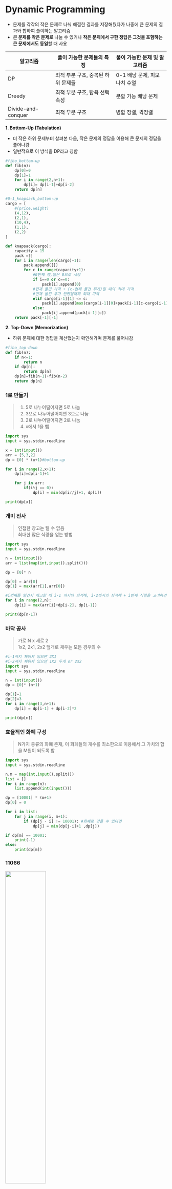 # Dynamic Programming
- 문제를 각각의 작은 문제로 나눠 해결한 결과를 저장해뒀다가 나중에 큰 문제의 결과와 합하여 풀이하는 알고리즘
- **큰 문제를 작은 문제로** 나눌 수 있거나 **작은 문제에서 구한 정답은 그것을 포함하는 큰 문제에서도 동일**할 때 사용

|알고리즘|풀이 가능한 문제들의 특징|풀이 가능한 문제 및 알고리즘|
|------|---| --- |
|DP|최적 부분 구조, 중복된 하위 문제들|0-1 배낭 문제, 피보나치 수열|
|Dreedy|최적 부분 구조, 탐욕 선택 속성|분할 가능 배낭 문제|
|Divide-and-conquer|최적 부분 구조|병합 정렬, 퀵정렬|

**1. Bottom-Up (Tabulation)**  
- 더 작은 하위 문제부터 살펴본 다음, 작은 문제의 정답을 이용해 큰 문제의 정답을 풀어나감  
- 일반적으로 이 방식을 DP라고 칭함
```python
#fibo_bottom-up
def fib(n):
    dp[0]=0
    dp[1]=1 
    for i in range(2,n+1):
        dp[i]= dp[i-1]+dp[i-2]
    return dp[n]
```
```python
#0-1_knapsack_bottom-up
cargo = [
    #(price,weight)
    (4,12),
    (2,1),
    (10,4),
    (1,1),
    (2,2)
]

def knapsack(cargo):
    capacity = 15
    pack =[]
    for i in range(len(cargo)+1):
        pack.append([])
        for c in range(capacity+1):
            #0번째 행,열은 0으로 세팅
            if i==0 or c==0:
                pack[i].append(0)
            #현재 물건 가격 + (c-현재 물건 무게)일 때의 최대 가격
            #현재 물건 추가 안했을때의 최대 가격
            elif cargo[i-1][1] <= c:
                pack[i].append(max(cargo[i-1][0]+pack[i-1][c-cargo[i-1][1]],pack[i-1][c]))
            else:
                pack[i].append(pack[i-1][c])
    return pack[-1][-1]
```

**2. Top-Down (Memorization)**
- 하위 문제에 대한 정답을 계산했는지 확인해가며 문제를 풀어나감
```python
#fibo_top-down
def fib(n):
    if n<=1:
        return n    
    if dp[n]:
        return dp[n]
    dp[n]=fib(n-1)+fib(n-2)
    return dp[n]
```

### 1로 만들기
> 1. 5로 나누어떨어지면 5로 나눔
> 2. 3으로 나누어떨어지면 3으로 나눔
> 3. 2로 나누어떨어지면 2로 나눔  
> 4. x에서 1을 뺌

```python
import sys
input = sys.stdin.readline

x = int(input())
arr = [5,3,2]
dp = [0] * (x+1)#bottom-up

for i in range(2,x+1):
    dp[i]=dp[i-1]+1

    for j in arr:
        if(i%j == 0):
            dp[i] = min(dp[i//j]+1, dp[i])

print(dp[x])
```

### 개미 전사
> 인접한 창고는 털 수 없음  
> 최대한 많은 식량을 얻는 방법  

```python
import sys
input = sys.stdin.readline

n = int(input())
arr = list(map(int,input().split()))

dp = [0]* n

dp[0] = arr[0]
dp[1] = max(arr[1],arr[0])

#i번째를 털건지 체크할 때 i-1 까지의 최적해, i-2까지의 최적해 + i번째 식량을 고려하면 됨
for i in range(2,n):
    dp[i] = max(arr[i]+dp[i-2], dp[i-1])

print(dp[n-1])
```

### 바닥 공사
> 가로 N x 세로 2   
> 1x2, 2x1, 2x2 덮개로 채우는 모든 경우의 수  

```python
#i-1까지 채워져 있으면 2X1
#i-2까지 채워져 있으면 1X2 두개 or 2X2
import sys
input = sys.stdin.readline

n = int(input())
dp = [0]* (n+1)

dp[1]=1
dp[2]=3
for i in range(3,n+1):
    dp[i] = dp[i-1] + dp[i-2]*2

print(dp[n])
```

### 효율적인 화폐 구성
> N가지 종류의 화폐 존재, 이 화폐들의 개수를 최소한으로 이용해서 그 가치의 합을 M원이 되도록 함  

```python
import sys
input = sys.stdin.readline

n,m = map(int,input().split())
list = []
for i in range(n):
    list.append(int(input()))

dp = [10001] * (m+1)
dp[0] = 0

for i in list:
    for j in range(i, m+1):
        if (dp[j - i] != 10001): #화폐로 만들 수 있다면
            dp[j] = min(dp[j-i]+1 ,dp[j])

if dp[m] == 10001:
    print(-1)
else:
    print(dp[m])
```

### 11066
<img src= "https://user-images.githubusercontent.com/50178026/111514330-faf1eb00-8794-11eb-9583-f597abf407df.png" width="50%" height="50%"/>
<img src= "https://user-images.githubusercontent.com/50178026/111514990-9f742d00-8795-11eb-93b5-a8da476b4a75.jpg" width="50%" height="50%"/>

